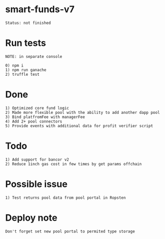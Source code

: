 # smart-funds-v7

```
Status: not finished
```

# Run tests

```
NOTE: in separate console

0) npm i
1) npm run ganache  
2) truffle test
```

# Done

```
1) Optimized core fund logic
2) Made more flexible pool with the ability to add another dapp pool
3) Bind platfromFee with managerFee
4) Add 2+ pool connectors
5) Provide events with additional data for profit verifier script
```

# Todo
```
1) Add support for bancor v2
2) Reduce 1inch gas cost in few times by get params offchain 
```

# Possible issue

```
1) Test returns pool data from pool portal in Ropsten
```


# Deploy note

```
Don't forget set new pool portal to permited type storage
```
